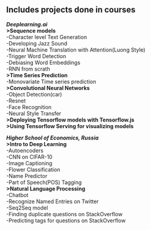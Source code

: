 ## Includes projects done in courses  
***Deeplearning.ai***     
**>Sequence models**     
-Character level Text Generation  
-Developing Jazz Sound  
-Neural Machine Translation with Attention(Luong Style)  
-Trigger Word Detection  
-Debiasing Word Embeddings  
-RNN from scrath  
**>Time Series Prediction**   
-Monovariate Time series prediction  
**>Convolutional Neural Networks**   
-Object Detection(car)  
-Resnet  
-Face Recognition  
-Neural Style Transfer  
**>Deploying Tensorflow models with Tensorflow.js**   
**>Using Tensorflow Serving for visualizing models**   
  
***Higher School of Economics, Russia***  
**>Intro to Deep Learning**   
-Autoencoders  
-CNN on CIFAR-10  
-Image Captioning  
-Flower Classification  
-Name Predictor  
-Part of Speech(POS) Tagging  
**>Natural Language Processing**   
-Chatbot  
-Recognize Named Entries on Twitter  
-Seq2Seq model  
-Finding duplicate questions on StackOverflow  
-Predicting tags for questions on StackOverflow  
